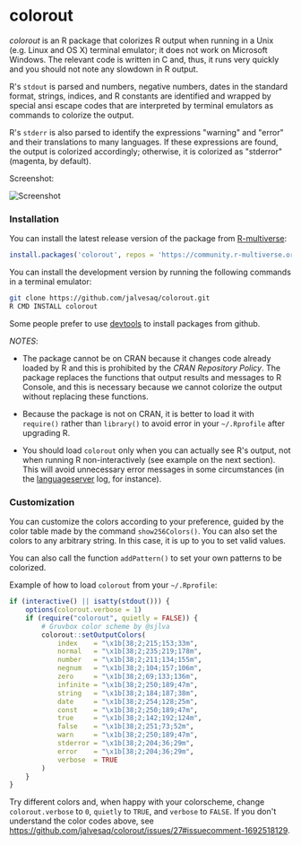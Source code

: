 colorout
========

*colorout* is an R package that colorizes R output when running in a Unix
(e.g. Linux and OS X) terminal emulator; it does not work on Microsoft Windows.
The relevant code is written in C and, thus, it runs very quickly and you
should not note any slowdown in R output.

R's `stdout` is parsed and numbers, negative numbers, dates in the standard
format, strings, indices, and R constants are identified and wrapped by special
ansi escape codes that are interpreted by terminal emulators as commands to
colorize the output.

R's `stderr` is also parsed to identify the expressions "warning" and "error"
and their translations to many languages. If these expressions are found, the
output is colorized accordingly; otherwise, it is colorized as "stderror"
(magenta, by default).

Screenshot:

![Screenshot](https://raw.githubusercontent.com/jalvesaq/colorout/master/man/figures/screenshot.png "Screenshot")

### Installation

You can install the latest release version of the package from
[R-multiverse](https://community.r-multiverse.org/):

```r
install.packages('colorout', repos = 'https://community.r-multiverse.org')
```

You can install the development version by running the following commands in a terminal
emulator:

```sh
git clone https://github.com/jalvesaq/colorout.git
R CMD INSTALL colorout
```

Some people prefer to use
[devtools](http://cran.r-project.org/web/packages/devtools/index.html) to
install packages from github.

_NOTES_:

  - The package cannot be on CRAN because it changes code already loaded by R
    and this is prohibited by the *CRAN Repository Policy*. The package
    replaces the functions that output results and messages to R Console, and
    this is necessary because we cannot colorize the output without replacing
    these functions.

  - Because the package is not on CRAN, it is better to load it with
    `require()` rather than `library()` to avoid error in your `~/.Rprofile`
    after upgrading R.

  - You should load `colorout` only when you can actually see R's output, not
    when running R non-interactively (see example on the next section).
    This will avoid unnecessary error messages in some circumstances (in the
    [languageserver](https://github.com/REditorSupport/languageserver)
    log, for instance).

### Customization

You can customize the colors according to your preference, guided by the
color table made by the command `show256Colors()`.
You can also set the colors to any arbitrary string. In this case, it is
up to you to set valid values.

You can also call the function `addPattern()` to set your own patterns to be
colorized.

Example of how to load `colorout` from your `~/.Rprofile`:

```r
if (interactive() || isatty(stdout())) {
    options(colorout.verbose = 1)
    if (require("colorout", quietly = FALSE)) {
        # Gruvbox color scheme by @sjlva
        colorout::setOutputColors(
            index    = "\x1b[38;2;215;153;33m",
            normal   = "\x1b[38;2;235;219;178m",
            number   = "\x1b[38;2;211;134;155m",
            negnum   = "\x1b[38;2;104;157;106m",
            zero     = "\x1b[38;2;69;133;136m",
            infinite = "\x1b[38;2;250;189;47m",
            string   = "\x1b[38;2;184;187;38m",
            date     = "\x1b[38;2;254;128;25m",
            const    = "\x1b[38;2;250;189;47m",
            true     = "\x1b[38;2;142;192;124m",
            false    = "\x1b[38;2;251;73;52m",
            warn     = "\x1b[38;2;250;189;47m",
            stderror = "\x1b[38;2;204;36;29m",
            error    = "\x1b[38;2;204;36;29m",
            verbose  = TRUE
        )
    }
}
```

Try different colors and, when happy with your colorscheme, change
`colorout.verbose` to `0`, `quietly` to `TRUE`, and `verbose` to `FALSE`. If
you don't understand the color codes above, see
<https://github.com/jalvesaq/colorout/issues/27#issuecomment-1692518129>.
